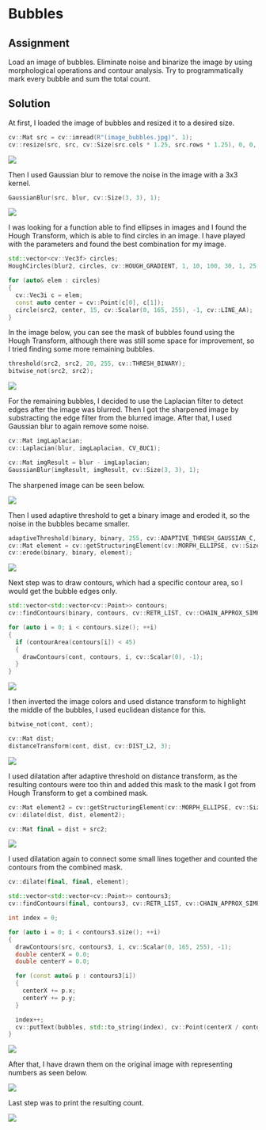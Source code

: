 # Bubbles

## Assignment

Load an image of bubbles. Eliminate noise and binarize the image by using morphological operations and contour analysis.
Try to programmatically mark every bubble and sum the total count.

## Solution
At first, I loaded the image of bubbles and resized it to a desired size.
```cpp
cv::Mat src = cv::imread(R"(image_bubbles.jpg)", 1);
cv::resize(src, src, cv::Size(src.cols * 1.25, src.rows * 1.25), 0, 0, cv::INTER_LINEAR_EXACT);
```
![](images/src.PNG)

Then I used Gaussian blur to remove the noise in the image with a 3x3 kernel.

```cpp
GaussianBlur(src, blur, cv::Size(3, 3), 1);
```

![](images/gauss.PNG)

I was looking for a function able to find ellipses in images and I found the Hough Transform, which is able to find circles in an image. I have played with the parameters and found the best combination for my image.

```cpp
std::vector<cv::Vec3f> circles;
HoughCircles(blur2, circles, cv::HOUGH_GRADIENT, 1, 10, 100, 30, 1, 25);

for (auto& elem : circles)
{
  cv::Vec3i c = elem;
  const auto center = cv::Point(c[0], c[1]);
  circle(src2, center, 15, cv::Scalar(0, 165, 255), -1, cv::LINE_AA);
}
```

In the image below, you can see the mask of bubbles found using the Hough Transform, although there was still some space for improvement, so I tried finding some more remaining bubbles.

```cpp
threshold(src2, src2, 20, 255, cv::THRESH_BINARY);
bitwise_not(src2, src2);
```

![](images/circles.PNG)

For the remaining bubbles, I decided to use the Laplacian filter to detect edges after the image was blurred. Then I got the sharpened image by substracting the edge filter from the blurred image. After that, I used Gaussian blur to again remove some noise.

```cpp
cv::Mat imgLaplacian;
cv::Laplacian(blur, imgLaplacian, CV_8UC1);

cv::Mat imgResult = blur - imgLaplacian;
GaussianBlur(imgResult, imgResult, cv::Size(3, 3), 1);
```
The sharpened image can be seen below.

![](images/sharpened.PNG)

Then I used adaptive threshold to get a binary image and eroded it, so the noise in the bubbles became smaller.

```cpp
adaptiveThreshold(binary, binary, 255, cv::ADAPTIVE_THRESH_GAUSSIAN_C, cv::THRESH_BINARY, 35, 0);
cv::Mat element = cv::getStructuringElement(cv::MORPH_ELLIPSE, cv::Size(3, 3), cv::Point(1, 1));
cv::erode(binary, binary, element);
```

![](images/binary.PNG)

Next step was to draw contours, which had a specific contour area, so I would get the bubble edges only.

```cpp
std::vector<std::vector<cv::Point>> contours;
cv::findContours(binary, contours, cv::RETR_LIST, cv::CHAIN_APPROX_SIMPLE);

for (auto i = 0; i < contours.size(); ++i)
{
  if (contourArea(contours[i]) < 45)
  {
    drawContours(cont, contours, i, cv::Scalar(0), -1);
  }
}
```

![](images/contours.PNG)

I then inverted the image colors and used distance transform to highlight the middle of the bubbles, I used euclidean distance for this.

```cpp
bitwise_not(cont, cont);

cv::Mat dist;
distanceTransform(cont, dist, cv::DIST_L2, 3);
```

![](images/dist.PNG)

I used dilatation after adaptive threshold on distance transform, as the resulting contours were too thin and added this mask to the mask I got from Hough Transform to get a combined mask.

```cpp
cv::Mat element2 = cv::getStructuringElement(cv::MORPH_ELLIPSE, cv::Size(11, 11), cv::Point(1, 1));
cv::dilate(dist, dist, element2);

cv::Mat final = dist + src2;
```

![](images/combmask.PNG)

I used dilatation again to connect some small lines together and counted the contours from the combined mask.

```cpp
cv::dilate(final, final, element);

std::vector<std::vector<cv::Point>> contours3;
cv::findContours(final, contours3, cv::RETR_LIST, cv::CHAIN_APPROX_SIMPLE);

int index = 0;

for (auto i = 0; i < contours3.size(); ++i)
{
  drawContours(src, contours3, i, cv::Scalar(0, 165, 255), -1);
  double centerX = 0.0;
  double centerY = 0.0;

  for (const auto& p : contours3[i])
  {
    centerX += p.x;
    centerY += p.y;
  }

  index++;
  cv::putText(bubbles, std::to_string(index), cv::Point(centerX / contours3[i].size(), centerY / contours3[i].size()), cv::FONT_HERSHEY_PLAIN, 1, cv::Scalar(0, 165, 255), 2);
}
```

![](images/dilatefinal.PNG)

After that, I have drawn them on the original image with representing numbers as seen below.

![](images/foundbubbles.PNG)

Last step was to print the resulting count.

![](images/count.PNG)
